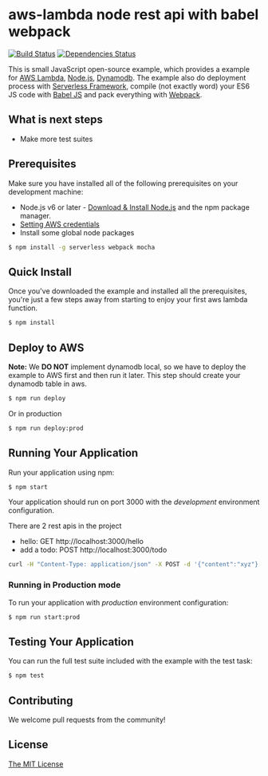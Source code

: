 # aws-lambda node rest api with babel webpack
[![Build Status](https://travis-ci.org/thanhtruong0315/aws-node-rest-api-with-babel-webpack.svg?branch=master)](https://travis-ci.org/thanhtruong0315/aws-node-rest-api-with-babel-webpack)
[![Dependencies Status](https://david-dm.org/thanhtruong0315/aws-node-rest-api-with-babel-webpack.svg)](https://david-dm.org/thanhtruong0315/aws-node-rest-api-with-babel-webpack)

This is small JavaScript open-source example, which provides a example for [AWS Lambda](https://aws.amazon.com/lambda/), [Node.js](http://www.nodejs.org/), [Dynamodb](https://aws.amazon.com/dynamodb/). The example also do deployment process with [Serverless Framework](https://serverless.com/), compile (not exactly word) your ES6 JS code with [Babel JS](https://babeljs.io/) and pack everything with [Webpack](https://webpack.js.org/).

## What is next steps
* Make more test suites

## Prerequisites
Make sure you have installed all of the following prerequisites on your development machine:
* Node.js v6 or later - [Download & Install Node.js](https://nodejs.org/en/download/) and the npm package manager.
* [Setting AWS credentials](https://docs.aws.amazon.com/sdk-for-java/v1/developer-guide/setup-credentials.html)
* Install some global node packages
```bash
$ npm install -g serverless webpack mocha
```

## Quick Install
Once you've downloaded the example and installed all the prerequisites, you're just a few steps away from starting to enjoy your first aws lambda function.

```bash
$ npm install
```

## Deploy to AWS
**Note:** We **DO NOT** implement dynamodb local, so we have to deploy the example to AWS first and then run it later. This step should create your dynamodb table in aws.

```bash
$ npm run deploy
```
Or in production

```bash
$ npm run deploy:prod
```

## Running Your Application

Run your application using npm:

```bash
$ npm start
```

Your application should run on port 3000 with the *development* environment configuration.

There are 2 rest apis in the project
* hello: GET http://localhost:3000/hello
* add a todo: POST http://localhost:3000/todo
```bash
curl -H "Content-Type: application/json" -X POST -d '{"content":"xyz"}' http://localhost:3000/todo
```

### Running in Production mode
To run your application with *production* environment configuration:

```bash
$ npm run start:prod
```

## Testing Your Application
You can run the full test suite included with the example with the test task:

```bash
$ npm test
```

## Contributing
We welcome pull requests from the community!

## License
[The MIT License](LICENSE)
